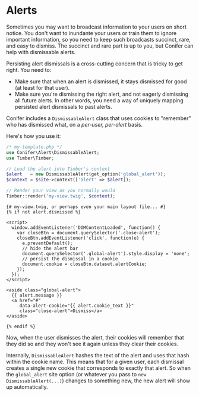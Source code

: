 # Alerts

Sometimes you may want to broadcast information to your users on short notice. You don't want to inundante your users or train them to ignore important information, so you need to keep such broadcasts succinct, rare, and easy to dismiss. The succinct and rare part is up to you, but Conifer can help with dismissable alerts.

Persisting alert dismissals is a cross-cutting concern that is tricky to get right. You need to:

* Make sure that when an alert is dismissed, it stays dismissed for good (at least for that user).
* Make sure you're dismissing the right alert, and not eagerly dismissing all future alerts. In other words, you need a way of uniquely mapping persisted alert dismissals to past alerts.

Conifer includes a `DismissableAlert` class that uses cookies to "remember" who has dismissed what, on a _per-user, per-alert_ basis.

Here's how you use it:

```php
/* my-template.php */
use Conifer\Alert\DismissableAlert;
use Timber\Timber;

// Load the alert into Timber's context
$alert   = new DismissableAlert(get_option('global_alert'));
$context = $site->context(['alert' => $alert]);

// Render your view as you normally would
Timber::render('my-view.twig', $context);
```

```twig
{# my-view.twig, or perhaps even your main layout file... #}
{% if not alert.dismissed %}

<script>
  window.addEventListener('DOMContentLoaded', function() {
    var closeBtn = document.querySelector('.close-alert');
    closeBtn.addEventListener('click', function(e) {
      e.preventDefault();
      // hide the alert bar
      document.querySelector('.global-alert').style.display = 'none';
      // persist the dismissal in a cookie
      document.cookie = closeBtn.dataset.alertCookie;
    });
  });
</script>

<aside class="global-alert">
  {{ alert.message }}
  <a href="#"
     data-alert-cookie="{{ alert.cookie_text }}"
     class="close-alert">Dismiss</a>
</aside>

{% endif %}
```

Now, when the user dismisses the alert, their cookies will remember that they did so and they won't see it again unless they clear their cookies.

Internally, `DismissableAlert` hashes the text of the alert and uses that hash within the cookie name. This means that for a given user, each dismissal creates a single new cookie that corresponds to exactly that alert. So when the `global_alert` site option (or whatever you pass to `new DismissableAlert(...)`) changes to something new, the new alert will show up automatically.